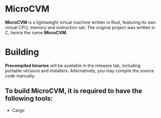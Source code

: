 # MicroCVM

**MicroCVM** is a lightweight virtual machine written in Rust, featuring its own virtual CPU, memory and instruction set.
The original project was written in C, hence the name **MicroCVM**.

# Building

**Precompiled binaries** will be available in the releases tab, including portable versions and installers.
Alternatively, you may compile the source code manually.

## To build MicroCVM, it is required to have the following tools:
- Cargo